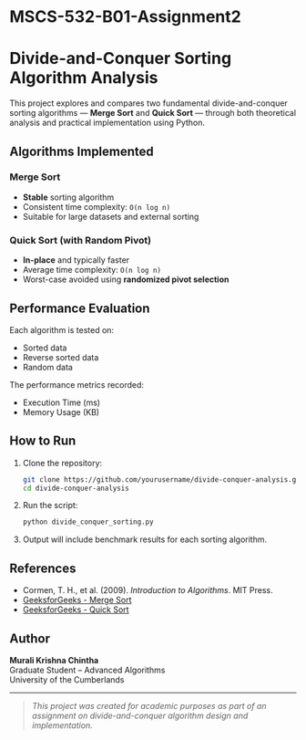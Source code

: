 # MSCS-532-B01-Assignment2
# Divide-and-Conquer Sorting Algorithm Analysis

This project explores and compares two fundamental divide-and-conquer sorting algorithms — **Merge Sort** and **Quick Sort** — through both theoretical analysis and practical implementation using Python.

## Algorithms Implemented

### Merge Sort
- **Stable** sorting algorithm
- Consistent time complexity: `O(n log n)`
- Suitable for large datasets and external sorting

### Quick Sort (with Random Pivot)
- **In-place** and typically faster
- Average time complexity: `O(n log n)`
- Worst-case avoided using **randomized pivot selection**

## Performance Evaluation

Each algorithm is tested on:
- Sorted data
- Reverse sorted data
- Random data

The performance metrics recorded:
- Execution Time (ms)
- Memory Usage (KB)

## How to Run

1. Clone the repository:
    ```bash
    git clone https://github.com/yourusername/divide-conquer-analysis.git
    cd divide-conquer-analysis
    ```

2. Run the script:
    ```bash
    python divide_conquer_sorting.py
    ```

3. Output will include benchmark results for each sorting algorithm.

## References

- Cormen, T. H., et al. (2009). *Introduction to Algorithms*. MIT Press.
- [GeeksforGeeks - Merge Sort](https://www.geeksforgeeks.org/merge-sort/)
- [GeeksforGeeks - Quick Sort](https://www.geeksforgeeks.org/quick-sort/)

## Author

**Murali Krishna Chintha**  
Graduate Student – Advanced Algorithms  
University of the Cumberlands

---

> *This project was created for academic purposes as part of an assignment on divide-and-conquer algorithm design and implementation.*



